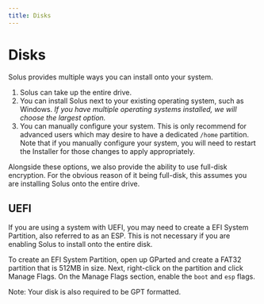 ```yaml
---
title: Disks
---
```

# Disks

Solus provides multiple ways you can install onto your system.

1. Solus can take up the entire drive.
2. You can install Solus next to your existing operating system, such as Windows. *If you have multiple operating systems 
installed, we will choose the largest option.*
3. You can manually configure your system. This is only recommend for advanced users which may desire to have a 
dedicated `/home` partition. Note that if you manually configure your system, you will need to restart the Installer for those 
changes to apply appropriately.

Alongside these options, we also provide the ability to use full-disk encryption. For the obvious reason of it being full-disk, this 
assumes you are installing Solus onto the entire drive.


## UEFI

If you are using a system with UEFI, you may need to create a EFI System Partition, also referred to as an ESP. This is not necessary if 
you are enabling Solus to install onto the entire disk.

To create an EFI System Partition, open up GParted and create a FAT32 partition that is 512MB in size. Next, right-click on the partition and click 
Manage Flags. On the Manage Flags section, enable the `boot` and `esp` flags.

Note: Your disk is also required to be GPT formatted.
